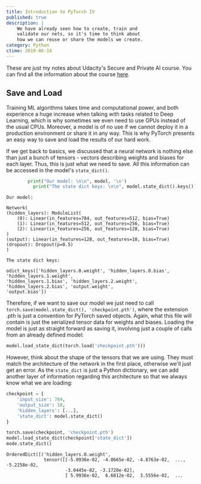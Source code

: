 ```yaml
---
title: Introduction to PyTorch IV
published: true
description: |
    We have already seen how to create, train and 
    validate our nets, so it's time to think about 
    how we can reuse or share the models we create.
category: Python
ctime: 2019-06-14
---
```


These are just my notes about Udacity's Secure and Private AI course. You can find all the information about the course [here](https://eu.udacity.com/course/secure-and-private-ai--ud185).

## Save and Load

Training ML algorithms takes time and computational power, and both experience a huge increase when talking with tasks related to Deep Learning, which is why sometimes we even need to use GPUs instead of the usual CPUs. Moreover, a model is of no use if we cannot deploy it in a production environment or share it in any way. This is why PyTorch presents an easy way to save and load the results of our hard work.
        

        
If we get back to basics, we discussed that a neural network is nothing else than just a bunch of tensors - vectors describing weights and biases for each layer. Thus, this is just what we need to save. All this information can be accessed in the model's `state_dict()`.
        
```python
        print("Our model: \n\n", model, '\n')
          print("The state dict keys: \n\n", model.state_dict().keys()))
```

```
Our model:

Network(
(hidden_layers): ModuleList(
    (0): Linear(in_features=784, out_features=512, bias=True)
    (1): Linear(in_features=512, out_features=256, bias=True)
    (2): Linear(in_features=256, out_features=128, bias=True)
)
(output): Linear(in_features=128, out_features=10, bias=True)
(dropout): Dropout(p=0.5)
)

The state dict keys:

odict_keys(['hidden_layers.0.weight', 'hidden_layers.0.bias', 'hidden_layers.1.weight',
'hidden_layers.1.bias', 'hidden_layers.2.weight', 'hidden_layers.2.bias', 'output.weight',
'output.bias'])
```
        
Therefore, if we want to save our model we just need to call `torch.save(model.state_dict(), 'checkpoint.pth')`, where the extension .pth is just a convention for PyTorch saved objects. Again, what this file will contain is just the serialized tensor data for weights and biases. Loading the model is just as straight forward as saving it, involving just a couple of calls from an already defined model: 
          
```python
model.load_state_dict(torch.load('checkpoint.pth')))
```
        
However, think about the shape of the tensors that we are using. They must match the architecture of the network in the first place, otherwise we'll just get an error. As the `state_dict` is just a Python dictionary, we can add another layer of information regarding this architecture so that we always know what we are loading:

```python
checkpoint = {
    'input_size': 784,
    'output_size': 10,
    'hidden_layers': [...],
    'state_dict': model.state_dict()
}

torch.save(checkpoint, 'checkpoint.pth')
model.load_state_dict(checkpoint['state_dict'])
mode.state_dict()
```

```
OrderedDict([('hidden_layers.0.weight',
              tensor([[-5.0936e-02, -4.0665e-02, -4.8763e-02,  ..., -5.2258e-02,
                      -3.0445e-02, -3.1720e-02],
                      [ 5.9936e-02,  6.6812e-02,  3.5556e-02,  ...
```
